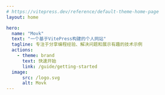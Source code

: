 ```yaml
---
# https://vitepress.dev/reference/default-theme-home-page
layout: home

hero:
  name: "Movk"
  text: "一个基于VitePress构建的个人网站"
  tagline: 专注于分享编程经验、解决问题和展示有趣的技术示例
  actions:
    - theme: brand
      text: 快速开始
      link: /guide/getting-started
  image:
      src: /logo.svg
      alt: Movk
---
```

